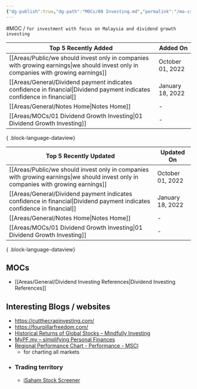 ```yaml
---
{"dg-publish":true,"dg-path":"MOCs/00 Investing.md","permalink":"/mo-cs/00-investing/","title":"00 Investing"}
---
```



#MOC / `for investment with focus on Malaysia and dividend growth investing`

| Top 5 Recently Added                                                                                                                   | Added On         |
| -------------------------------------------------------------------------------------------------------------------------------------- | ---------------- |
| [[Areas/Public/we should invest only in companies with growing earnings\|we should invest only in companies with growing earnings]] | October 01, 2022 |
| [[Areas/General/Dividend payment indicates confidence in financial\|Dividend payment indicates confidence in financial]]            | January 18, 2022 |
| [[Areas/General/Notes Home\|Notes Home]]                                                                                            | \-               |
| [[Areas/MOCs/01 Dividend Growth Investing\|01 Dividend Growth Investing]]                                                           | \-               |

{ .block-language-dataview}

| Top 5 Recently Updated                                                                                                                 | Updated On       |
| -------------------------------------------------------------------------------------------------------------------------------------- | ---------------- |
| [[Areas/Public/we should invest only in companies with growing earnings\|we should invest only in companies with growing earnings]] | October 01, 2022 |
| [[Areas/General/Dividend payment indicates confidence in financial\|Dividend payment indicates confidence in financial]]            | January 18, 2022 |
| [[Areas/General/Notes Home\|Notes Home]]                                                                                            | \-               |
| [[Areas/MOCs/01 Dividend Growth Investing\|01 Dividend Growth Investing]]                                                           | \-               |

{ .block-language-dataview}

## MOCs
- [[Areas/General/Dividend Investing References\|Dividend Investing References]]

## Interesting Blogs / websites
- https://cutthecrapinvesting.com/
- https://fourpillarfreedom.com/
- [Historical Returns of Global Stocks – Mindfully Investing](https://www.mindfullyinvesting.com/historical-returns-of-global-stocks/)
- [MyPF.my – simplifying Personal Finances](https://mypf.my/)
- [Regional Performance Chart - Performance - MSCI](https://app2.msci.com/products/index-data-search/regional_chart.jsp?asOf=08/Jul/2022&size=Standard%20(Large%2BMid%20Cap)&scope=R&style=None&currency=USD&priceLevel=STRD&indexId=990200&indexName=NORTH%20AMERICA&suite=C)
	- for charting all markets
- ### Trading territory
	- [iSaham Stock Screener](https://www.isaham.my/)
